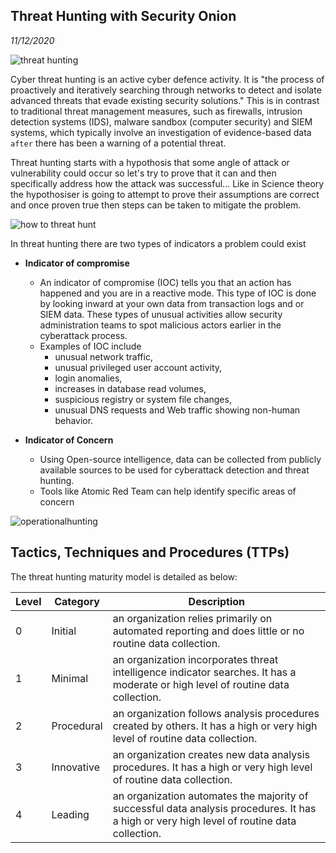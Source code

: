 Threat Hunting with Security Onion
-----------
_11/12/2020_

![threat hunting](https://blogs.gartner.com/pete-shoard/files/2020/04/Threat-Hunting.jpg)

Cyber threat hunting is an active cyber defence activity. It is "the process of proactively and iteratively searching through networks to detect and isolate advanced threats that evade existing security solutions." This is in contrast to traditional threat management measures, such as firewalls, intrusion detection systems (IDS), malware sandbox (computer security) and SIEM systems, which typically involve an investigation of evidence-based data `after` there has been a warning of a potential threat.

Threat hunting starts with a hypothosis that some angle of attack or vulnerability could occur so let's try to prove that it can and then specifically address how the attack was successful... Like in Science theory the hypothosiser is going to attempt to prove their assumptions are correct and once proven true then steps can be taken to mitigate the problem.

![how to threat hunt](https://dbac8a2e962120c65098-4d6abce208e5e17c2085b466b98c2083.ssl.cf1.rackcdn.com/how-does-cyber-threat-hunting-work-pdf-1-w-3782.jpg)

In threat hunting there are two types of indicators a problem could exist

- **Indicator of compromise** 
  - An indicator of compromise (IOC) tells you that an action has happened and you are in a reactive mode. This type of IOC is done by looking inward at your own data from transaction logs and or SIEM data. These types of unusual activities allow security administration teams to spot malicious actors earlier in the cyberattack process.
  - Examples of IOC include 
    - unusual network traffic, 
    - unusual privileged user account activity, 
    - login anomalies, 
    - increases in database read volumes, 
    - suspicious registry or system file changes, 
    - unusual DNS requests and Web traffic showing non-human behavior. 
    
- **Indicator of Concern** 
  - Using Open-source intelligence, data can be collected from publicly available sources to be used for cyberattack detection and threat hunting.
  - Tools like Atomic Red Team can help identify specific areas of concern

![operationalhunting](https://cdn.www.carbonblack.com/wp-content/uploads/OperationalizingHunt.png)

## Tactics, Techniques and Procedures (TTPs)

The threat hunting maturity model is detailed as below:

| Level | Category   | Description                                                                                                                                 |
|-------|------------|---------------------------------------------------------------------------------------------------------------------------------------------|
| 0     | Initial    | an organization relies primarily on automated reporting and does little or no routine data collection.                                      |
| 1     | Minimal    | an organization incorporates threat intelligence indicator searches. It has a moderate or high level of routine data collection.            |
| 2     | Procedural | an organization follows analysis procedures created by others. It has a high or very high level of routine data collection.                 |
| 3     | Innovative | an organization creates new data analysis procedures. It has a high or very high level of routine data collection.                          |
| 4     | Leading    | an organization automates the majority of successful data analysis procedures. It has a high or very high level of routine data collection. |
